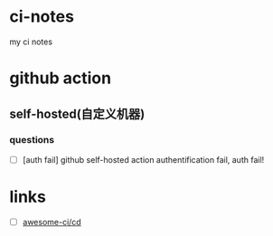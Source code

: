 # ci-notes
my ci notes
# github action
## self-hosted(自定义机器)
### questions
- [ ] [auth fail] github self-hosted action authentification fail, auth fail!
# links
- [ ] [awesome-ci/cd](https://github.com/myugan/awesome-cicd-security)

